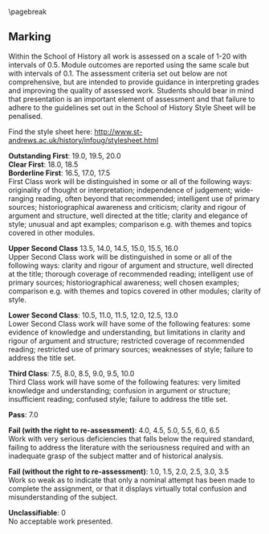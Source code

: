 \pagebreak

## Marking

Within the School of History all work is assessed on a scale of 1-20 with intervals of 0.5. Module outcomes are reported using the same scale but with intervals of 0.1. The assessment criteria set out below are not comprehensive, but are intended to provide guidance in interpreting grades and improving the quality of assessed work. Students should bear in mind that presentation is an important element of assessment and that failure to adhere to the guidelines set out in the School of History Style Sheet will be penalised.

Find the style sheet here:
http://www.st-andrews.ac.uk/history/infoug/stylesheet.html

**Outstanding First**: 19.0, 19.5, 20.0  
**Clear First**: 18.0, 18.5  
**Borderline First**: 16.5, 17.0, 17.5  
First Class work will be distinguished in some or all of the following ways: originality of thought or interpretation; independence of judgement; wide-ranging reading, often beyond that recommended; intelligent use of primary sources; historiographical awareness and criticism; clarity and rigour of argument and structure, well directed at the title; clarity and elegance of style; unusual and apt examples; comparison e.g. with themes and topics covered in other modules.  

**Upper Second Class** 13.5, 14.0, 14.5, 15.0, 15.5, 16.0   
Upper Second Class work will be distinguished in some or all of the following ways: clarity and rigour of argument and structure, well directed at the title; thorough coverage of recommended reading; intelligent use of primary sources; historiographical awareness; well chosen examples; comparison e.g. with themes and topics covered in other modules; clarity of style.  

**Lower Second Class**: 10.5, 11.0, 11.5, 12.0, 12.5, 13.0    
Lower Second Class work will have some of the following features: some evidence of knowledge and understanding, but limitations in clarity and rigour of argument and structure; restricted coverage of recommended reading; restricted use of primary sources; weaknesses of style; failure to address the title set.  

**Third Class**: 7.5, 8.0, 8.5, 9.0, 9.5, 10.0  
Third Class work will have some of the following features: very limited knowledge and understanding; confusion in argument or structure; insufficient reading; confused style; failure to address the title set.  

**Pass**: 7.0  

**Fail (with the right to re-assessment)**: 4.0, 4.5, 5.0, 5.5, 6.0, 6.5  
Work with very serious deficiencies that falls below the required standard, failing to address the literature with the seriousness required and with an inadequate grasp of the subject matter and of historical analysis.   

**Fail (without the right to re-assessment)**: 1.0, 1.5, 2.0, 2.5, 3.0, 3.5   
Work so weak as to indicate that only a nominal attempt has been made to complete the assignment, or that it displays virtually total confusion and misunderstanding of the subject.  

**Unclassifiable**: 0  
No acceptable work presented.   

